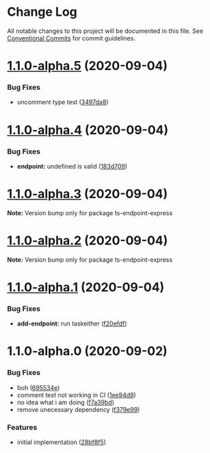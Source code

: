 # Change Log

All notable changes to this project will be documented in this file.
See [Conventional Commits](https://conventionalcommits.org) for commit guidelines.

# [1.1.0-alpha.5](https://github.com/fes300/open-source/packages/ts-endpoint-express/compare/ts-endpoint-express@1.1.0-alpha.4...ts-endpoint-express@1.1.0-alpha.5) (2020-09-04)


### Bug Fixes

* uncomment type test ([3497da8](https://github.com/fes300/open-source/packages/ts-endpoint-express/commit/3497da889185878fb8b4c68dcc7c690c01f0eb67))





# [1.1.0-alpha.4](https://github.com/fes300/open-source/packages/ts-endpoint-express/compare/ts-endpoint-express@1.1.0-alpha.3...ts-endpoint-express@1.1.0-alpha.4) (2020-09-04)


### Bug Fixes

* **endpoint:** undefined is valid ([183d709](https://github.com/fes300/open-source/packages/ts-endpoint-express/commit/183d709ac757ac5c2d16b5c84e08d48d60a4e884))





# [1.1.0-alpha.3](https://github.com/fes300/open-source/packages/ts-endpoint-express/compare/ts-endpoint-express@1.1.0-alpha.2...ts-endpoint-express@1.1.0-alpha.3) (2020-09-04)

**Note:** Version bump only for package ts-endpoint-express





# [1.1.0-alpha.2](https://github.com/fes300/open-source/packages/ts-endpoint-express/compare/ts-endpoint-express@1.1.0-alpha.1...ts-endpoint-express@1.1.0-alpha.2) (2020-09-04)

**Note:** Version bump only for package ts-endpoint-express





# [1.1.0-alpha.1](https://github.com/fes300/open-source/packages/ts-endpoint-express/compare/ts-endpoint-express@1.1.0-alpha.0...ts-endpoint-express@1.1.0-alpha.1) (2020-09-04)


### Bug Fixes

* **add-endpoint:** run taskeither ([f20efdf](https://github.com/fes300/open-source/packages/ts-endpoint-express/commit/f20efdf81ae7a9b1299e6b8f2afe6b6139dce1f4))





# 1.1.0-alpha.0 (2020-09-02)


### Bug Fixes

* boh ([695534e](https://github.com/fes300/open-source/packages/ts-endpoint-express/commit/695534e009d51ecd746e4abf22a4efbf63ac9ec6))
* comment test not working in CI ([1ee94d9](https://github.com/fes300/open-source/packages/ts-endpoint-express/commit/1ee94d9617864a552165b625995aa54071df23e2))
* no idea what i am doing ([f7a39bd](https://github.com/fes300/open-source/packages/ts-endpoint-express/commit/f7a39bd5eeb005f9958d1d85594562c60082444e))
* remove unecessary dependency ([f379e99](https://github.com/fes300/open-source/packages/ts-endpoint-express/commit/f379e9964f2cd34415028d7826ed8dcdd00d4fa7))


### Features

* initial implementation ([28bf8f5](https://github.com/fes300/open-source/packages/ts-endpoint-express/commit/28bf8f57803bde5bbf5d64f0da50280dd9653689))
